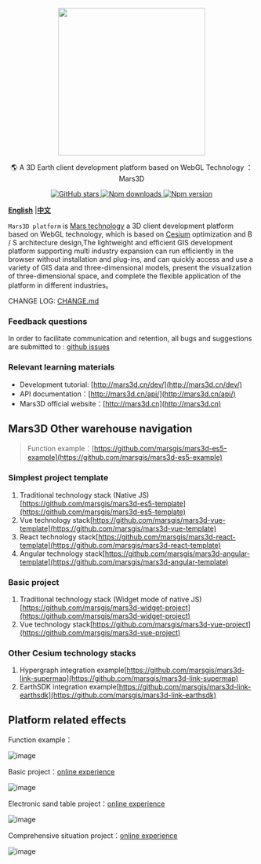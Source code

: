  
<p align="center">
<img src="https://muyao1987.gitee.io/cdn/mars3d.cn/logo.png" width="300px" />
</p>

<p align="center">🌎 A 3D Earth client development platform based on WebGL Technology ：Mars3D</p>

<p align="center">
<a target="_black" href="https://github.com/marsgis/mars3d">
<img alt="GitHub stars" src="https://img.shields.io/github/stars/marsgis/mars3d?style=flat&logo=github">
</a>
<a target="_black" href="https://www.npmjs.com/package/mars3d">
<img alt="Npm downloads" src="https://img.shields.io/npm/dt/mars3d?style=flat&logo=npm">
</a>
<a target="_black" href="https://www.npmjs.com/package/mars3d">
<img alt="Npm version" src="https://img.shields.io/npm/v/mars3d.svg?style=flat&logo=npm&label=version"/>
</a>
</p>

[**English**](./README_EN.md) |[**中文**](./README.md) 

 `Mars3D platform` is [Mars technology](http://marsgis.cn/) a 3D client development platform based on WebGL technology, which is based on [Cesium](https://cesium.com/cesiumjs/) optimization and B / S architecture design,The lightweight and efficient GIS development platform supporting multi industry expansion can run efficiently in the browser without installation and plug-ins, and can quickly access and use a variety of GIS data and three-dimensional models, present the visualization of three-dimensional space, and complete the flexible application of the platform in different industries。


CHANGE LOG: [CHANGE.md](./CHANGE.md)
 
### Feedback questions
 In order to facilitate communication and retention, all bugs and suggestions are submitted to : [github issues](https://github.com/marsgis/mars3d/issues)  
 

### Relevant learning materials

- Development tutorial: [http://mars3d.cn/dev/](http://mars3d.cn/dev/)  
- API documentation：[http://mars3d.cn/api/](http://mars3d.cn/api/)  
- Mars3D official website：[http://mars3d.cn](http://mars3d.cn)  


 

## Mars3D Other warehouse navigation
> Function example：[https://github.com/marsgis/mars3d-es5-example](https://github.com/marsgis/mars3d-es5-example)    

### Simplest project template
1. Traditional technology stack (Native JS)[https://github.com/marsgis/mars3d-es5-template](https://github.com/marsgis/mars3d-es5-template)
2. Vue technology stack[https://github.com/marsgis/mars3d-vue-template](https://github.com/marsgis/mars3d-vue-template)
3. React technology stack[https://github.com/marsgis/mars3d-react-template](https://github.com/marsgis/mars3d-react-template)
4. Angular technology stack[https://github.com/marsgis/mars3d-angular-template](https://github.com/marsgis/mars3d-angular-template)

### Basic project
1. Traditional technology stack (Widget mode of native JS)[https://github.com/marsgis/mars3d-widget-project](https://github.com/marsgis/mars3d-widget-project)
2. Vue technology stack[https://github.com/marsgis/mars3d-vue-project](https://github.com/marsgis/mars3d-vue-project)

 
### Other Cesium technology stacks 
1. Hypergraph integration example[https://github.com/marsgis/mars3d-link-supermap](https://github.com/marsgis/mars3d-link-supermap)
2. EarthSDK integration example[https://github.com/marsgis/mars3d-link-earthsdk](https://github.com/marsgis/mars3d-link-earthsdk)
 
 

## Platform related effects  
 Function example：
 
 ![image](https://muyao1987.gitee.io/cdn/mars3d.cn/xm/example/1.jpg)
 
 Basic project：[online experience](http://mars3d.cn/project/jcxm/index.html)

 ![image](https://muyao1987.gitee.io/cdn/mars3d.cn/xm/jcxm/1.jpg)
 
 Electronic sand table project：[online experience](http://mars3d.cn/project/dzsp/login.html)

 ![image](https://muyao1987.gitee.io/cdn/mars3d.cn/xm/dzsp/1.jpg)
 
 Comprehensive situation project：[online experience](http://mars3d.cn/project/zhts/index.html)

 ![image](https://muyao1987.gitee.io/cdn/mars3d.cn/xm/zhts/1.jpg)




